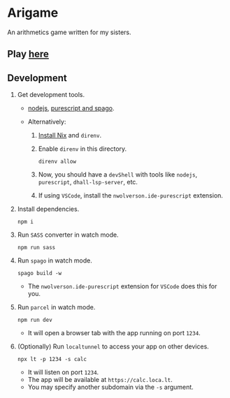 # Arigame

An arithmetics game written for my sisters.

## Play [here](https://deemp.github.io/arigame/)

## Development

1. Get development tools.

    - [nodejs](https://nodejs.org/en), [purescript and spago](https://www.purescript.org/).
    - Alternatively:

        1. [Install Nix](https://github.com/deemp/flakes/blob/main/README/InstallNix.md) and `direnv`.
        1. Enable `direnv` in this directory.

            ```console
            direnv allow
            ```

        1. Now, you should have a `devShell` with tools like `nodejs`, `purescript`, `dhall-lsp-server`, etc.
        1. If using `VSCode`, install the `nwolverson.ide-purescript` extension.

1. Install dependencies.

    ```console
    npm i
    ```

1. Run `SASS` converter in watch mode.

    ```console
    npm run sass
    ```

1. Run `spago` in watch mode.

    ```console
    spago build -w
    ```

    - The `nwolverson.ide-purescript` extension for `VSCode` does this for you.

1. Run `parcel` in watch mode.

    ```console
    npm run dev
    ```

   - It will open a browser tab with the app running on port `1234`.

1. (Optionally) Run `localtunnel` to access your app on other devices.

    ```console
    npx lt -p 1234 -s calc
    ```

   - It will listen on port `1234`.
   - The app will be available at `https://calc.loca.lt`.
   - You may specify another subdomain via the `-s` argument.
